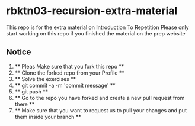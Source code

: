 # rbktn03-recursion-extra-material
This repo is for the extra material on Introduction To Repetition
Please only start working on this repo if you finished the material on the prep website

## Notice

1. ** Pleas Make sure that you fork this repo **
2. ** Clone the forked repo from your Profile ** 
3. ** Solve the exercises **
4. ** git commit -a -m 'commit message' **
5. ** git push **
6. ** Go to the repo you have forked and create a new pull request from there **
7. ** Make sure that you want to request us to pull your changes and put them inside your branch **
